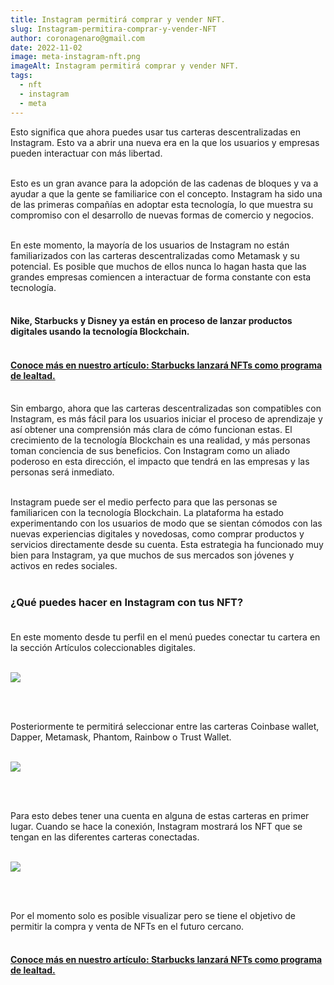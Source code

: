 ```yaml
---
title: Instagram permitirá comprar y vender NFT.
slug: Instagram-permitira-comprar-y-vender-NFT
author: coronagenaro@gmail.com
date: 2022-11-02
image: meta-instagram-nft.png
imageAlt: Instagram permitirá comprar y vender NFT.
tags:
  - nft
  - instagram
  - meta
---
```

<!--StartFragment-->

Esto significa que ahora puedes usar tus carteras descentralizadas en Instagram. Esto va a abrir una nueva era en la que los usuarios y empresas pueden interactuar con más libertad.<br/><br/>

Esto es un gran avance para la adopción de las cadenas de bloques y va a ayudar a que la gente se familiarice con el concepto. Instagram ha sido una de las primeras compañías en adoptar esta tecnología, lo que muestra su compromiso con el desarrollo de nuevas formas de comercio y negocios.<br/><br/>

En este momento, la mayoría de los usuarios de Instagram no están familiarizados con las carteras descentralizadas como Metamask y su potencial. Es posible que muchos de ellos nunca lo hagan hasta que las grandes empresas comiencen a interactuar de forma constante con esta tecnología.<br/><br/>

#### **Nike, Starbucks y Disney ya están en proceso de lanzar productos digitales usando la tecnología Blockchain.<br/><br/>**

#### **[Conoce más en nuestro artículo: Starbucks lanzará NFTs como programa de lealtad.](https://www.oasisfinanciero.mx/blog/2022-11-14/starbucks-lanzara-nfts-como-programa-de-lealtad/)<br/><br/>**

[](https://www.oasisfinanciero.mx/blog/2022-11-14/starbucks-lanzara-nfts-como-programa-de-lealtad/)<!--EndFragment-->

Sin embargo, ahora que las carteras descentralizadas son compatibles con Instagram, es más fácil para los usuarios iniciar el proceso de aprendizaje y así obtener una comprensión más clara de cómo funcionan estas. El crecimiento de la tecnología Blockchain es una realidad, y más personas toman conciencia de sus beneficios. Con Instagram como un aliado poderoso en esta dirección, el impacto que tendrá en las empresas y las personas será inmediato.<br/><br/>

Instagram puede ser el medio perfecto para que las personas se familiaricen con la tecnología Blockchain. La plataforma ha estado experimentando con los usuarios de modo que se sientan cómodos con las nuevas experiencias digitales y novedosas, como comprar productos y servicios directamente desde su cuenta. Esta estrategia ha funcionado muy bien para Instagram, ya que muchos de sus mercados son jóvenes y activos en redes sociales.<br/><br/>

### **¿Qué puedes hacer en Instagram con tus NFT?<br/><br/>**

En este momento desde tu perfil en el menú puedes conectar tu cartera en la sección Artículos coleccionables digitales.<br/><br/>

![](instagram-art-coleccionables.jpg)

<br/><br/>

Posteriormente te permitirá seleccionar entre las carteras Coinbase wallet, Dapper, Metamask, Phantom, Rainbow o Trust Wallet.<br/><br/>

![](instagram-art-coleccionables1.jpg)

<br/><br/>

Para esto debes tener una cuenta en alguna de estas carteras en primer lugar. Cuando se hace la conexión, Instagram mostrará los NFT que se tengan en las diferentes carteras conectadas.<br/><br/>

![](instagram-art-coleccionables2.jpg)

<br/><br/>

Por el momento solo es posible visualizar pero se tiene el objetivo de permitir la compra y venta de NFTs en el futuro cercano.<br/><br/>

#### **[Conoce más en nuestro artículo: Starbucks lanzará NFTs como programa de lealtad.](https://www.oasisfinanciero.mx/blog/2022-11-14/starbucks-lanzara-nfts-como-programa-de-lealtad/)<br/><br/>**

<!--EndFragment-->
